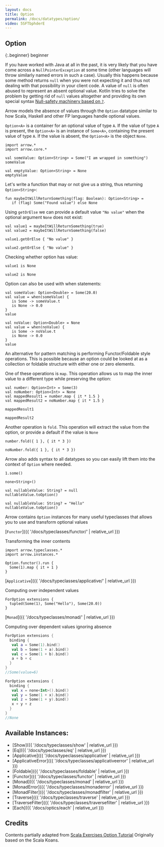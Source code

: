 ```yaml
---
layout: docs
title: Option
permalink: /docs/datatypes/option/
video: 5SFTbphderE
---
```


## Option

{:.beginner}
beginner

If you have worked with Java at all in the past, it is very likely that you have come across a `NullPointerException` at some time (other languages will throw similarly named errors in such a case). Usually this happens because some method returns `null` when you were not expecting it and thus not dealing with that possibility in your client code. A value of `null` is often abused to represent an absent optional value.
Kotlin tries to solve the problem by getting rid of `null` values altogether and providing its own special syntax [Null-safety machinery based on `?`](https://kotlinlang.org/docs/reference/null-safety.html).

Arrow models the absence of values through the `Option` datatype similar to how Scala, Haskell and other FP languages handle optional values.

`Option<A>` is a container for an optional value of type `A`. If the value of type `A` is present, the `Option<A>` is an instance of `Some<A>`, containing the present value of type `A`. If the value is absent, the `Option<A>` is the object `None`.

```kotlin:ank
import arrow.*
import arrow.core.*

val someValue: Option<String> = Some("I am wrapped in something")
someValue
```

```kotlin:ank
val emptyValue: Option<String> = None
emptyValue
```

Let's write a function that may or not give us a string, thus returning `Option<String>`:

```kotlin:ank:silent
fun maybeItWillReturnSomething(flag: Boolean): Option<String> =
   if (flag) Some("Found value") else None
```

Using `getOrElse` we can provide a default value `"No value"` when the optional argument `None` does not exist:

```kotlin:ank:silent
val value1 = maybeItWillReturnSomething(true)
val value2 = maybeItWillReturnSomething(false)
```

```kotlin:ank
value1.getOrElse { "No value" }
```

```kotlin:ank
value2.getOrElse { "No value" }
```

Checking whether option has value:

```kotlin:ank
value1 is None
```

```kotlin:ank
value2 is None
```

Option can also be used with when statements:

```kotlin:ank
val someValue: Option<Double> = Some(20.0)
val value = when(someValue) {
   is Some -> someValue.t
   is None -> 0.0
}
value
```

```kotlin:ank
val noValue: Option<Double> = None
val value = when(noValue) {
   is Some -> noValue.t
   is None -> 0.0
}
value
```

An alternative for pattern matching is performing Functor/Foldable style operations. This is possible because an option could be looked at as a collection or foldable structure with either one or zero elements.

One of these operations is `map`. This operation allows us to map the inner value to a different type while preserving the option:

```kotlin:ank:silent
val number: Option<Int> = Some(3)
val noNumber: Option<Int> = None
val mappedResult1 = number.map { it * 1.5 }
val mappedResult2 = noNumber.map { it * 1.5 }
```

```kotlin:ank
mappedResult1
```

```kotlin:ank
mappedResult2
```

Another operation is `fold`. This operation will extract the value from the option, or provide a default if the value is `None`

```kotlin:ank
number.fold({ 1 }, { it * 3 })
```

```kotlin:ank
noNumber.fold({ 1 }, { it * 3 })
```

Arrow also adds syntax to all datatypes so you can easily lift them into the context of `Option` where needed.

```kotlin:ank
1.some()
```

```kotlin:ank
none<String>()
```

```kotlin:ank
val nullableValue: String? = null
nullableValue.toOption()
```

```kotlin:ank
val nullableValue: String? = "Hello"
nullableValue.toOption()
```

Arrow contains `Option` instances for many useful typeclasses that allows you to use and transform optional values

[`Functor`]({{ '/docs/typeclasses/functor/' | relative_url }})

Transforming the inner contents

```kotlin:ank
import arrow.typeclasses.*
import arrow.instances.*

Option.functor().run {
  Some(1).map { it + 1 }
}
```

[`Applicative`]({{ '/docs/typeclasses/applicative/' | relative_url }})

Computing over independent values

```kotlin:ank
ForOption extensions {
  tupled(Some(1), Some("Hello"), Some(20.0))
}
```

[`Monad`]({{ '/docs/typeclasses/monad/' | relative_url }})

Computing over dependent values ignoring absence

```kotlin
ForOption extensions {
  binding {
   val a = Some(1).bind()
   val b = Some(1 + a).bind()
   val c = Some(1 + b).bind()
   a + b + c
  }
}
//Some(value=6)
```

```kotlin
ForOption extensions {
  binding {
   val x = none<Int>().bind()
   val y = Some(1 + x).bind()
   val z = Some(1 + y).bind()
   x + y + z
  }
}
//None
```

## Available Instances:

* [Show]({{ '/docs/typeclasses/show' | relative_url }})
* [Eq]({{ '/docs/typeclasses/eq' | relative_url }})
* [Applicative]({{ '/docs/typeclasses/applicative' | relative_url }})
* [ApplicativeError]({{ '/docs/typeclasses/applicativeerror' | relative_url }})
* [Foldable]({{ '/docs/typeclasses/foldable' | relative_url }})
* [Functor]({{ '/docs/typeclasses/functor' | relative_url }})
* [Monad]({{ '/docs/typeclasses/monad' | relative_url }})
* [MonadError]({{ '/docs/typeclasses/monaderror' | relative_url }})
* [MonadFilter]({{ '/docs/typeclasses/monadfilter' | relative_url }})
* [Traverse]({{ '/docs/typeclasses/traverse' | relative_url }})
* [TraverseFilter]({{ '/docs/typeclasses/traversefilter' | relative_url }})
* [Each]({{ '/docs/optics/each' | relative_url }})

## Credits

Contents partially adapted from [Scala Exercises Option Tutorial](https://www.scala-exercises.org/std_lib/options)
Originally based on the Scala Koans.
